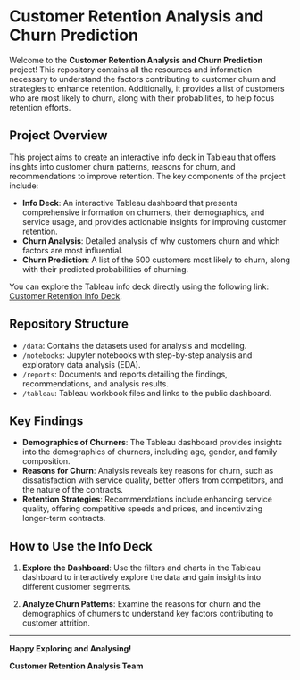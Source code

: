 # Customer Retention Analysis and Churn Prediction

Welcome to the **Customer Retention Analysis and Churn Prediction** project! This repository contains all the resources and information necessary to understand the factors contributing to customer churn and strategies to enhance retention. Additionally, it provides a list of customers who are most likely to churn, along with their probabilities, to help focus retention efforts.

## Project Overview

This project aims to create an interactive info deck in Tableau that offers insights into customer churn patterns, reasons for churn, and recommendations to improve retention. The key components of the project include:

- **Info Deck**: An interactive Tableau dashboard that presents comprehensive information on churners, their demographics, and service usage, and provides actionable insights for improving customer retention.
- **Churn Analysis**: Detailed analysis of why customers churn and which factors are most influential.
- **Churn Prediction**: A list of the 500 customers most likely to churn, along with their predicted probabilities of churning.

You can explore the Tableau info deck directly using the following link: [Customer Retention Info Deck](https://public.tableau.com/views/swan_customer_retention_info_deck/Story1?:language=en-GB&publish=yes&:sid=&:display_count=n&:origin=viz_share_link).

## Repository Structure

- `/data`: Contains the datasets used for analysis and modeling.
- `/notebooks`: Jupyter notebooks with step-by-step analysis and exploratory data analysis (EDA).
- `/reports`: Documents and reports detailing the findings, recommendations, and analysis results.
- `/tableau`: Tableau workbook files and links to the public dashboard.

## Key Findings

- **Demographics of Churners**: The Tableau dashboard provides insights into the demographics of churners, including age, gender, and family composition.
- **Reasons for Churn**: Analysis reveals key reasons for churn, such as dissatisfaction with service quality, better offers from competitors, and the nature of the contracts.
- **Retention Strategies**: Recommendations include enhancing service quality, offering competitive speeds and prices, and incentivizing longer-term contracts.

## How to Use the Info Deck

1. **Explore the Dashboard**:
   Use the filters and charts in the Tableau dashboard to interactively explore the data and gain insights into different customer segments.

2. **Analyze Churn Patterns**:
   Examine the reasons for churn and the demographics of churners to understand key factors contributing to customer attrition.


---

**Happy Exploring and Analysing!**

**Customer Retention Analysis Team**

